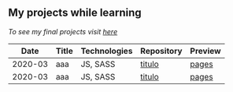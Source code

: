 ## My projects while learning

_To see my final projects visit [here](./final-projects.md)_

Date | Title | Technologies | Repository | Preview
-----|-------|--------|------------|----------
2020-03 | aaa | JS, SASS | [titulo](link) | [pages](link)
2020-03 | aaa | JS, SASS | [titulo](link) | [pages](link)

